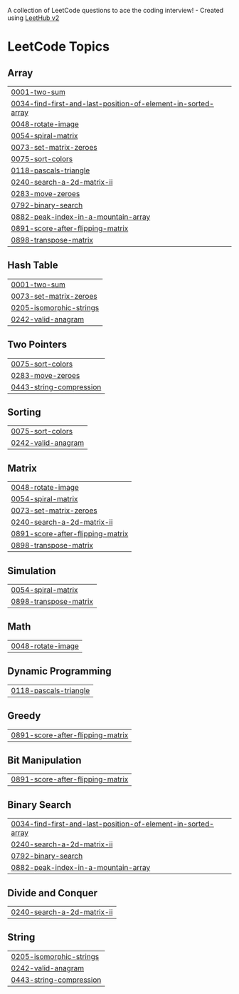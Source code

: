 A collection of LeetCode questions to ace the coding interview! - Created using [LeetHub v2](https://github.com/arunbhardwaj/LeetHub-2.0)
<!---LeetCode Topics Start-->
# LeetCode Topics
## Array
|  |
| ------- |
| [0001-two-sum](https://github.com/BHUMIKA-AWASTHI/LeetCode/tree/master/0001-two-sum) |
| [0034-find-first-and-last-position-of-element-in-sorted-array](https://github.com/BHUMIKA-AWASTHI/LeetCode/tree/master/0034-find-first-and-last-position-of-element-in-sorted-array) |
| [0048-rotate-image](https://github.com/BHUMIKA-AWASTHI/LeetCode/tree/master/0048-rotate-image) |
| [0054-spiral-matrix](https://github.com/BHUMIKA-AWASTHI/LeetCode/tree/master/0054-spiral-matrix) |
| [0073-set-matrix-zeroes](https://github.com/BHUMIKA-AWASTHI/LeetCode/tree/master/0073-set-matrix-zeroes) |
| [0075-sort-colors](https://github.com/BHUMIKA-AWASTHI/LeetCode/tree/master/0075-sort-colors) |
| [0118-pascals-triangle](https://github.com/BHUMIKA-AWASTHI/LeetCode/tree/master/0118-pascals-triangle) |
| [0240-search-a-2d-matrix-ii](https://github.com/BHUMIKA-AWASTHI/LeetCode/tree/master/0240-search-a-2d-matrix-ii) |
| [0283-move-zeroes](https://github.com/BHUMIKA-AWASTHI/LeetCode/tree/master/0283-move-zeroes) |
| [0792-binary-search](https://github.com/BHUMIKA-AWASTHI/LeetCode/tree/master/0792-binary-search) |
| [0882-peak-index-in-a-mountain-array](https://github.com/BHUMIKA-AWASTHI/LeetCode/tree/master/0882-peak-index-in-a-mountain-array) |
| [0891-score-after-flipping-matrix](https://github.com/BHUMIKA-AWASTHI/LeetCode/tree/master/0891-score-after-flipping-matrix) |
| [0898-transpose-matrix](https://github.com/BHUMIKA-AWASTHI/LeetCode/tree/master/0898-transpose-matrix) |
## Hash Table
|  |
| ------- |
| [0001-two-sum](https://github.com/BHUMIKA-AWASTHI/LeetCode/tree/master/0001-two-sum) |
| [0073-set-matrix-zeroes](https://github.com/BHUMIKA-AWASTHI/LeetCode/tree/master/0073-set-matrix-zeroes) |
| [0205-isomorphic-strings](https://github.com/BHUMIKA-AWASTHI/LeetCode/tree/master/0205-isomorphic-strings) |
| [0242-valid-anagram](https://github.com/BHUMIKA-AWASTHI/LeetCode/tree/master/0242-valid-anagram) |
## Two Pointers
|  |
| ------- |
| [0075-sort-colors](https://github.com/BHUMIKA-AWASTHI/LeetCode/tree/master/0075-sort-colors) |
| [0283-move-zeroes](https://github.com/BHUMIKA-AWASTHI/LeetCode/tree/master/0283-move-zeroes) |
| [0443-string-compression](https://github.com/BHUMIKA-AWASTHI/LeetCode/tree/master/0443-string-compression) |
## Sorting
|  |
| ------- |
| [0075-sort-colors](https://github.com/BHUMIKA-AWASTHI/LeetCode/tree/master/0075-sort-colors) |
| [0242-valid-anagram](https://github.com/BHUMIKA-AWASTHI/LeetCode/tree/master/0242-valid-anagram) |
## Matrix
|  |
| ------- |
| [0048-rotate-image](https://github.com/BHUMIKA-AWASTHI/LeetCode/tree/master/0048-rotate-image) |
| [0054-spiral-matrix](https://github.com/BHUMIKA-AWASTHI/LeetCode/tree/master/0054-spiral-matrix) |
| [0073-set-matrix-zeroes](https://github.com/BHUMIKA-AWASTHI/LeetCode/tree/master/0073-set-matrix-zeroes) |
| [0240-search-a-2d-matrix-ii](https://github.com/BHUMIKA-AWASTHI/LeetCode/tree/master/0240-search-a-2d-matrix-ii) |
| [0891-score-after-flipping-matrix](https://github.com/BHUMIKA-AWASTHI/LeetCode/tree/master/0891-score-after-flipping-matrix) |
| [0898-transpose-matrix](https://github.com/BHUMIKA-AWASTHI/LeetCode/tree/master/0898-transpose-matrix) |
## Simulation
|  |
| ------- |
| [0054-spiral-matrix](https://github.com/BHUMIKA-AWASTHI/LeetCode/tree/master/0054-spiral-matrix) |
| [0898-transpose-matrix](https://github.com/BHUMIKA-AWASTHI/LeetCode/tree/master/0898-transpose-matrix) |
## Math
|  |
| ------- |
| [0048-rotate-image](https://github.com/BHUMIKA-AWASTHI/LeetCode/tree/master/0048-rotate-image) |
## Dynamic Programming
|  |
| ------- |
| [0118-pascals-triangle](https://github.com/BHUMIKA-AWASTHI/LeetCode/tree/master/0118-pascals-triangle) |
## Greedy
|  |
| ------- |
| [0891-score-after-flipping-matrix](https://github.com/BHUMIKA-AWASTHI/LeetCode/tree/master/0891-score-after-flipping-matrix) |
## Bit Manipulation
|  |
| ------- |
| [0891-score-after-flipping-matrix](https://github.com/BHUMIKA-AWASTHI/LeetCode/tree/master/0891-score-after-flipping-matrix) |
## Binary Search
|  |
| ------- |
| [0034-find-first-and-last-position-of-element-in-sorted-array](https://github.com/BHUMIKA-AWASTHI/LeetCode/tree/master/0034-find-first-and-last-position-of-element-in-sorted-array) |
| [0240-search-a-2d-matrix-ii](https://github.com/BHUMIKA-AWASTHI/LeetCode/tree/master/0240-search-a-2d-matrix-ii) |
| [0792-binary-search](https://github.com/BHUMIKA-AWASTHI/LeetCode/tree/master/0792-binary-search) |
| [0882-peak-index-in-a-mountain-array](https://github.com/BHUMIKA-AWASTHI/LeetCode/tree/master/0882-peak-index-in-a-mountain-array) |
## Divide and Conquer
|  |
| ------- |
| [0240-search-a-2d-matrix-ii](https://github.com/BHUMIKA-AWASTHI/LeetCode/tree/master/0240-search-a-2d-matrix-ii) |
## String
|  |
| ------- |
| [0205-isomorphic-strings](https://github.com/BHUMIKA-AWASTHI/LeetCode/tree/master/0205-isomorphic-strings) |
| [0242-valid-anagram](https://github.com/BHUMIKA-AWASTHI/LeetCode/tree/master/0242-valid-anagram) |
| [0443-string-compression](https://github.com/BHUMIKA-AWASTHI/LeetCode/tree/master/0443-string-compression) |
<!---LeetCode Topics End-->